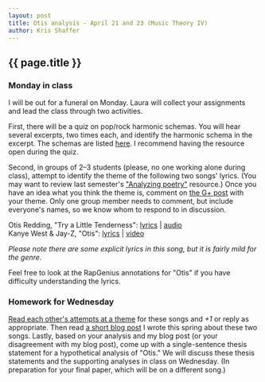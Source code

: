 ```yaml
---
layout: post
title: Otis analysis - April 21 and 23 (Music Theory IV) 
author: Kris Shaffer
---
```


## {{ page.title }} ##

### Monday in class ###

I will be out for a funeral on Monday. Laura will collect your assignments and lead the class through two activities.

First, there will be a quiz on pop/rock harmonic schemas. You will hear several excerpts, two times each, and identify the harmonic schema in the excerpt. The schemas are listed [here](http://kris.shaffermusic.com/musicianship/popRockHarmony.html). I recommend having the resource open during the quiz.

Second, in groups of 2–3 students (please, no one working alone during class), attempt to identify the theme of the following two songs' lyrics. (You may want to review last semester's ["Analyzing poetry"](http://kris.shaffermusic.com/musicianship/analyzingPoetry.html) resource.) Once you have an idea what you think the theme is, comment on [the G+ post](https://plus.google.com/events/cfibdbg2dmpapt5ga5rdjb05720) with your theme. Only one group member needs to comment, but include everyone's names, so we know whom to respond to in discussion.

Otis Redding, "Try a Little Tenderness": [lyrics](http://rock.rapgenius.com/Otis-redding-try-a-little-tenderness-lyrics) | [audio](https://www.youtube.com/watch?v=TXmLjbTBcdU)  
Kanye West & Jay-Z, "Otis": [lyrics](http://rapgenius.com/Kanye-west-otis-lyrics) | [video](https://www.youtube.com/watch?v=BoEKWtgJQAU)

*Please note there are some explicit lyrics in this song, but it is fairly mild for the genre.*

Feel free to look at the RapGenius annotations for "Otis" if you have difficulty understanding the lyrics.

### Homework for Wednesday ###

[Read each other's attempts at a theme](https://plus.google.com/events/cfibdbg2dmpapt5ga5rdjb05720) for these songs and *+1* or reply as appropriate. Then read [a short blog post](http://kris.shaffermusic.com/2014/03/jay-z-and-kanye-west-a-response-to-ethan-hein/) I wrote this spring about these two songs. Lastly, based on your analysis and my blog post (or your disagreement with my blog post), come up with a single-sentence thesis statement for a hypothetical analysis of "Otis." We will discuss these thesis statements and the supporting analyses in class on Wednesday. (In preparation for your final paper, which will be on a different song.)